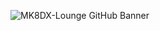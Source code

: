 ![MK8DX-Lounge GitHub Banner](https://github.com/mk8dx-yuzu/.github/assets/56404895/e4ddefde-6ef8-410a-b518-54632df076ed)
